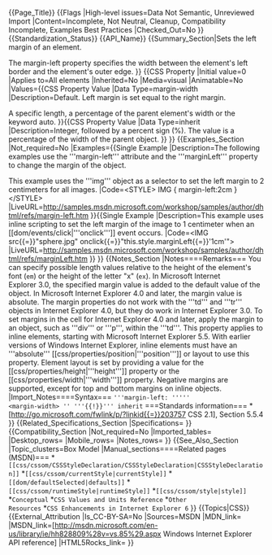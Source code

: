 {{Page_Title}}
{{Flags
|High-level issues=Data Not Semantic, Unreviewed Import
|Content=Incomplete, Not Neutral, Cleanup, Compatibility Incomplete, Examples Best Practices
|Checked_Out=No
}}
{{Standardization_Status}}
{{API_Name}}
{{Summary_Section|Sets the left margin of an element.

The margin-left property specifies the width between the element's left border and the element's outer edge.
}}
{{CSS Property
|Initial value=0
|Applies to=All elements
|Inherited=No
|Media=visual
|Animatable=No
|Values={{CSS Property Value
|Data Type=margin-width
|Description=Default. Left margin is set equal to the right margin.

A specific length, a percentage of the parent element's width or the keyword auto.
}}{{CSS Property Value
|Data Type=inherit
|Description=Integer, followed by a percent sign (%). The value is a percentage of the width of the parent object.
}}
}}
{{Examples_Section
|Not_required=No
|Examples={{Single Example
|Description=The following examples use the '''margin-left''' attribute and the '''marginLeft''' property to change the margin of the object.

This example uses the '''img''' object as a selector to set the left margin to 2 centimeters for all images.
|Code=&lt;STYLE&gt;
    IMG { margin-left:2cm }
&lt;/STYLE&gt;
|LiveURL=http://samples.msdn.microsoft.com/workshop/samples/author/dhtml/refs/margin-left.htm
}}{{Single Example
|Description=This example uses inline scripting to set the left margin of the image to 1 centimeter when an [[dom/events/click|'''onclick''']] event occurs.
|Code=&lt;IMG src{{=}}"sphere.jpg" onclick{{=}}"this.style.marginLeft{{=}}'1cm'"&gt;
|LiveURL=http://samples.msdn.microsoft.com/workshop/samples/author/dhtml/refs/marginLeft.htm
}}
}}
{{Notes_Section
|Notes====Remarks===
You can specify possible length values relative to the height of the element's font (<code>em</code>) or the height of the letter "x" (<code>ex</code>).
In Microsoft Internet Explorer 3.0, the specified margin value is added to the default value of the object. In Microsoft Internet Explorer 4.0 and later, the margin value is absolute. The margin properties do not work with the '''td''' and '''tr''' objects in Internet Explorer 4.0, but they do work in Internet Explorer 3.0. To set margins in the cell for Internet Explorer 4.0 and later, apply the margin to an object, such as '''div''' or '''p''', within the '''td'''.
This property applies to inline elements, starting with Microsoft Internet Explorer 5.5.  With earlier versions of  Windows Internet Explorer, inline elements must have an '''absolute''' [[css/properties/position|'''position''']] or layout to use this property. Element layout is set by providing a value for the [[css/properties/height|'''height''']] property or the [[css/properties/width|'''width''']] property.
Negative margins are supported, except for top and bottom margins on inline objects.
|Import_Notes====Syntax===
<code>'''margin-left: '''''
&lt;margin-width&gt;
'' '''{{!}}''' inherit</code>
===Standards information===
*[http://go.microsoft.com/fwlink/p/?linkid{{=}}203757 CSS 2.1], Section 5.5.4
}}
{{Related_Specifications_Section
|Specifications=
}}
{{Compatibility_Section
|Not_required=No
|Imported_tables=
|Desktop_rows=
|Mobile_rows=
|Notes_rows=
}}
{{See_Also_Section
|Topic_clusters=Box Model
|Manual_sections====Related pages (MSDN)===
*<code>[[css/cssom/CSSStyleDeclaration/CSSStyleDeclaration|CSSStyleDeclaration]]</code>
*<code>[[css/cssom/currentStyle|currentStyle]]</code>
*<code>[[dom/defaultSelected|defaults]]</code>
*<code>[[css/cssom/runtimeStyle|runtimeStyle]]</code>
*<code>[[css/cssom/style|style]]</code>
*<code>Conceptual</code>
*<code>CSS Values and Units Reference</code>
*<code>Other Resources</code>
*<code>CSS Enhancements in Internet Explorer 6</code>
}}
{{Topics|CSS}}
{{External_Attribution
|Is_CC-BY-SA=No
|Sources=MSDN
|MDN_link=
|MSDN_link=[http://msdn.microsoft.com/en-us/library/ie/hh828809%28v=vs.85%29.aspx Windows Internet Explorer API reference]
|HTML5Rocks_link=
}}